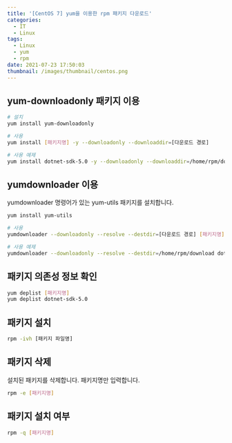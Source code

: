 ```yaml
---
title: '[CentOS 7] yum을 이용한 rpm 패키지 다운로드'
categories:
  - IT
  - Linux
tags:
  - Linux
  - yum
  - rpm
date: 2021-07-23 17:50:03
thumbnail: /images/thumbnail/centos.png
---
```


## yum-downloadonly 패키지 이용

```bash
# 설치
yum install yum-downloadonly
```

```bash
# 사용
yum install [패키지명] -y --downloadonly --downloaddir=[다운로드 경로]

# 사용 예제
yum install dotnet-sdk-5.0 -y --downloadonly --downloaddir=/home/rpm/download
```

## yumdownloader 이용

yumdownloader 명령어가 있는 yum-utils 패키지를 설치합니다.

```bash
yum install yum-utils
```

```bash
# 사용
yumdownloader --downloadonly --resolve --destdir=[다운로드 경로] [패키지명]

# 사용 예제
yumdownloader --downloadonly --resolve --destdir=/home/rpm/download dotnet-sdk-5.0
```

## 패키지 의존성 정보 확인

```bash
yum deplist [패키지명]
yum deplist dotnet-sdk-5.0
```

## 패키지 설치

```bash
rpm -ivh [패키지 파일명]
```

## 패키지 삭제

설치된 패키지를 삭제합니다. 패키지명만 입력합니다.

```bash
rpm -e [패키지명]
```

## 패키지 설치 여부

```bash
rpm -q [패키지명]
```
